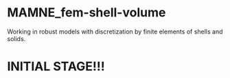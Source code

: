 # MAMNE_fem-shell-volume
Working in robust models with discretization by finite elements of shells and solids.

# INITIAL STAGE!!!
